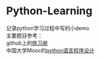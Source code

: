 # Python-Learning
记录python学习过程中写的小demo<br>
主要题目参考：<br>
github上的[练习册](https://github.com/Yixiaohan/show-me-the-code)<br>
中国大学Mooc的[python语言程序设计](https://www.icourse163.org/course/BIT-268001)<br>
